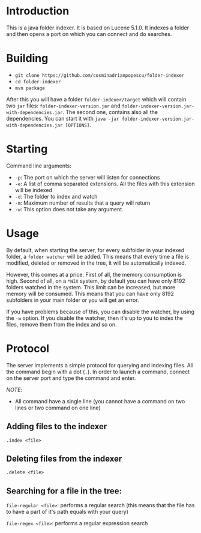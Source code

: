 Introduction
========================================

This is a java folder indexer. It is based on Lucene 5.1.0. It indexes a
folder and then opens a port on which you can connect and do searches. 

Building
========================================

* `git clone https://github.com/cosminadrianpopescu/folder-indexer`
* `cd folder-indexer`
* `mvn package`

After this you will have a folder `folder-indexer/target` which will contain
two `jar` files: `folder-indexer-version.jar` and
`folder-indexer-version.jar-with-dependencies.jar`. The second one, contains
also all the dependencies. You can start it with `java -jar
folder-indexer-version.jar-with-dependencies.jar [OPTIONS]`. 

Starting
========================================

Command line arguments: 

* `-p`: The port on which the server will listen for connections
* `-e`: A list of comma separated extensions. All the files with this
  extension will be indexed
* `-d`: The folder to index and watch
* `-m`: Maximum number of results that a query will return
* `-w`: This option does not take any argument. 

Usage
========================================

By default, when starting the server, for every subfolder in your indexed
folder, a `folder watcher` will be added. This means that every time a file is
modified, deleted or removed in the tree, it will be automatically indexed. 

However, this comes at a price. First of all, the memory consumption is high.
Second of all, on a `*NIX` system, by default you can have only 8192 folders
watched in the system. This limit can be increased, but more memory will be
consumed. This means that you can have only 8192 subfolders in your main
folder or you will get an error. 

If you have problems because of this, you can disable the watcher, by using
the `-w` option. If you disable the watcher, then it's up to you to index the
files, remove them from the index and so on. 

Protocol
========================================

The server implements a simple protocol for querying and indexing files. All
the command begin with a dot (`.`). In order to launch a command, connect on
the server port and type the command and enter. 

*NOTE*: 

* All command have a single line (you cannot have a command on two lines or
  two command on one line)

## Adding files to the indexer

`.index <file>`

## Deleting files from the indexer

`.delete <file>`

## Searching for a file in the tree: 

`file-regular <file>`: performs a regular search (this means that the file has
to have a part of it's path equals with your query)

`file-regex <file>`: performs a regular expression search
